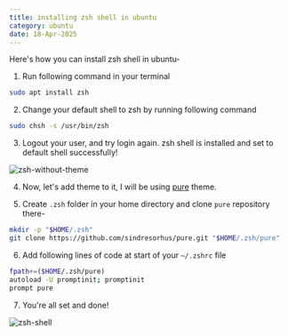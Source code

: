 ```yaml
---
title: installing zsh shell in ubuntu
category: ubuntu
date: 18-Apr-2025
---
```


Here's how you can install zsh shell in ubuntu-

1. Run following command in your terminal

```bash
sudo apt install zsh
```

2. Change your default shell to zsh by running following command

```bash
sudo chsh -s /usr/bin/zsh
```

3. Logout your user, and try login again. zsh shell is installed and set to default shell successfully!

<img class="dev-tip-img" src="https://res.cloudinary.com/akulsrivastavadotcom/image/upload/v1744964936/content/devtips/ubuntu/installing-zsh-shell-in-ubuntu/zsh-without-theme.png" alt="zsh-without-theme">

4. Now, let's add theme to it, I will be using <a href="https://github.com/sindresorhus/pure" target="_blank">pure</a> theme.

5. Create `.zsh` folder in your home directory and clone `pure` repository there-

```bash
mkdir -p "$HOME/.zsh"
git clone https://github.com/sindresorhus/pure.git "$HOME/.zsh/pure"
```

6. Add following lines of code at start of your `~/.zshrc` file

```bash
fpath+=($HOME/.zsh/pure)
autoload -U promptinit; promptinit
prompt pure
```

7. You're all set and done!

<img class="dev-tip-img" src="https://res.cloudinary.com/akulsrivastavadotcom/image/upload/v1744964473/content/devtips/ubuntu/installing-zsh-shell-in-ubuntu/zsh-shell.png" alt="zsh-shell" >
